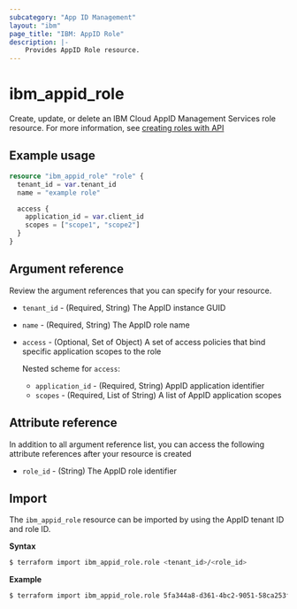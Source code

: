 ```yaml
---
subcategory: "App ID Management"
layout: "ibm"
page_title: "IBM: AppID Role"
description: |-
    Provides AppID Role resource.
---
```


# ibm_appid_role

Create, update, or delete an IBM Cloud AppID Management Services role resource. For more information, see [creating roles with API](https://cloud.ibm.com/docs/appid?topic=appid-access-control&interface=api#create-roles-api)

## Example usage

```terraform
resource "ibm_appid_role" "role" {
  tenant_id = var.tenant_id
  name = "example role"

  access {
    application_id = var.client_id
    scopes = ["scope1", "scope2"]
  }
}
```

## Argument reference
Review the argument references that you can specify for your resource.

- `tenant_id` - (Required, String) The AppID instance GUID
- `name` - (Required, String) The AppID role name
- `access` - (Optional, Set of Object) A set of access policies that bind specific application scopes to the role

  Nested scheme for `access`:
    - `application_id` - (Required, String) AppID application identifier
    - `scopes` - (Required, List of String) A list of AppID application scopes

## Attribute reference
In addition to all argument reference list, you can access the following attribute references after your resource is created

- `role_id` - (String) The AppID role identifier

## Import

The `ibm_appid_role` resource can be imported by using the AppID tenant ID and role ID.

**Syntax**

```bash
$ terraform import ibm_appid_role.role <tenant_id>/<role_id>
```
**Example**

```bash
$ terraform import ibm_appid_role.role 5fa344a8-d361-4bc2-9051-58ca253f4b2b/03cd638a-b35a-43f2-a58a-c2d3fe26aaea
```
